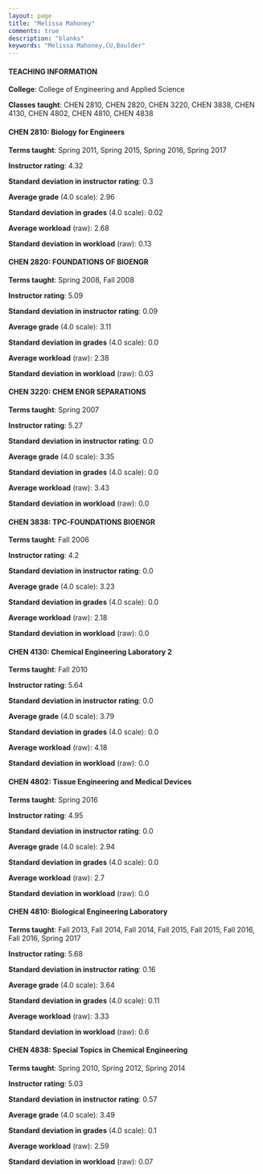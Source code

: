 ```yaml
---
layout: page
title: "Melissa Mahoney" 
comments: true
description: "blanks"
keywords: "Melissa Mahoney,CU,Boulder"
---
```

<head>
<script src="https://ajax.googleapis.com/ajax/libs/jquery/2.1.3/jquery.min.js"></script>
<script src="https://dl.dropboxusercontent.com/s/pc42nxpaw1ea4o9/highcharts.js?dl=0"></script>
<!-- <script src="../assets/js/highcharts.js"></script> -->
<style type="text/css">@font-face {
	font-family: "Bebas Neue";
	src: url(https://www.filehosting.org/file/details/544349/BebasNeue Regular.otf) format("opentype");
	}
	h1.Bebas { 
		font-family: "Bebas Neue", Verdana, Tahoma;
	}
</style>
</head>
	   
#### TEACHING INFORMATION

**College**: College of Engineering and Applied Science

**Classes taught**: CHEN 2810, CHEN 2820, CHEN 3220, CHEN 3838, CHEN 4130, CHEN 4802, CHEN 4810, CHEN 4838

#### CHEN 2810: Biology for Engineers

**Terms taught**: Spring 2011, Spring 2015, Spring 2016, Spring 2017

**Instructor rating**: 4.32

**Standard deviation in instructor rating**: 0.3

**Average grade** (4.0 scale): 2.96

**Standard deviation in grades** (4.0 scale): 0.02

**Average workload** (raw): 2.68

**Standard deviation in workload** (raw): 0.13

#### CHEN 2820: FOUNDATIONS OF BIOENGR

**Terms taught**: Spring 2008, Fall 2008

**Instructor rating**: 5.09

**Standard deviation in instructor rating**: 0.09

**Average grade** (4.0 scale): 3.11

**Standard deviation in grades** (4.0 scale): 0.0

**Average workload** (raw): 2.38

**Standard deviation in workload** (raw): 0.03

#### CHEN 3220: CHEM ENGR SEPARATIONS

**Terms taught**: Spring 2007

**Instructor rating**: 5.27

**Standard deviation in instructor rating**: 0.0

**Average grade** (4.0 scale): 3.35

**Standard deviation in grades** (4.0 scale): 0.0

**Average workload** (raw): 3.43

**Standard deviation in workload** (raw): 0.0

#### CHEN 3838: TPC-FOUNDATIONS BIOENGR

**Terms taught**: Fall 2006

**Instructor rating**: 4.2

**Standard deviation in instructor rating**: 0.0

**Average grade** (4.0 scale): 3.23

**Standard deviation in grades** (4.0 scale): 0.0

**Average workload** (raw): 2.18

**Standard deviation in workload** (raw): 0.0

#### CHEN 4130: Chemical Engineering Laboratory 2

**Terms taught**: Fall 2010

**Instructor rating**: 5.64

**Standard deviation in instructor rating**: 0.0

**Average grade** (4.0 scale): 3.79

**Standard deviation in grades** (4.0 scale): 0.0

**Average workload** (raw): 4.18

**Standard deviation in workload** (raw): 0.0

#### CHEN 4802: Tissue Engineering and Medical Devices

**Terms taught**: Spring 2016

**Instructor rating**: 4.95

**Standard deviation in instructor rating**: 0.0

**Average grade** (4.0 scale): 2.94

**Standard deviation in grades** (4.0 scale): 0.0

**Average workload** (raw): 2.7

**Standard deviation in workload** (raw): 0.0

#### CHEN 4810: Biological Engineering Laboratory

**Terms taught**: Fall 2013, Fall 2014, Fall 2014, Fall 2015, Fall 2015, Fall 2016, Fall 2016, Spring 2017

**Instructor rating**: 5.68

**Standard deviation in instructor rating**: 0.16

**Average grade** (4.0 scale): 3.64

**Standard deviation in grades** (4.0 scale): 0.11

**Average workload** (raw): 3.33

**Standard deviation in workload** (raw): 0.6

#### CHEN 4838: Special Topics in Chemical Engineering

**Terms taught**: Spring 2010, Spring 2012, Spring 2014

**Instructor rating**: 5.03

**Standard deviation in instructor rating**: 0.57

**Average grade** (4.0 scale): 3.49

**Standard deviation in grades** (4.0 scale): 0.1

**Average workload** (raw): 2.59

**Standard deviation in workload** (raw): 0.07

